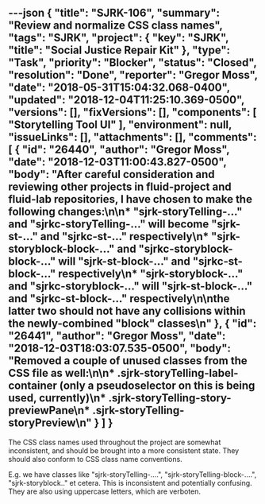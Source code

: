 ---json
{
  "title": "SJRK-106",
  "summary": "Review and normalize CSS class names",
  "tags": "SJRK",
  "project": {
    "key": "SJRK",
    "title": "Social Justice Repair Kit"
  },
  "type": "Task",
  "priority": "Blocker",
  "status": "Closed",
  "resolution": "Done",
  "reporter": "Gregor Moss",
  "date": "2018-05-31T15:04:32.068-0400",
  "updated": "2018-12-04T11:25:10.369-0500",
  "versions": [],
  "fixVersions": [],
  "components": [
    "Storytelling Tool UI"
  ],
  "environment": null,
  "issueLinks": [],
  "attachments": [],
  "comments": [
    {
      "id": "26440",
      "author": "Gregor Moss",
      "date": "2018-12-03T11:00:43.827-0500",
      "body": "After careful consideration and reviewing other projects in fluid-project and fluid-lab repositories, I have chosen to make the following changes:\n\n* \"sjrk-storyTelling-...\" and \"sjrkc-storyTelling-...\" will become \"sjrk-st-...\" and \"sjrkc-st-...\" respectively\n* \"sjrk-storyblock-block-...\" and \"sjrkc-storyblock-block-...\" will \"sjrk-st-block-...\" and \"sjrkc-st-block-...\" respectively\n* \"sjrk-storyblock-...\" and \"sjrkc-storyblock-...\" will \"sjrk-st-block-...\" and \"sjrkc-st-block-...\" respectively\n\nthe latter two should not have any collisions within the newly-combined \"block\" classes\n"
    },
    {
      "id": "26441",
      "author": "Gregor Moss",
      "date": "2018-12-03T18:03:07.535-0500",
      "body": "Removed a couple of unused classes from the CSS file as well:\n\n* .sjrk-storyTelling-label-container (only a pseudoselector on this is being used, currently)\n* .sjrk-storyTelling-story-previewPane\n* .sjrk-storyTelling-storyPreview\n"
    }
  ]
}
---
The CSS class names used throughout the project are somewhat inconsistent, and should be brought into a more consistent state. They should also conform to CSS class name conventions.

E.g. we have classes like "sjrk-storyTelling-....", "sjrk-storyTelling-block-....", "sjrk-storyblock.." et cetera. This is inconsistent and potentially confusing. They are also using uppercase letters, which are verboten.

        